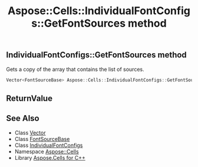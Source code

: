 ﻿---
title: Aspose::Cells::IndividualFontConfigs::GetFontSources method
linktitle: GetFontSources
second_title: Aspose.Cells for C++ API Reference
description: 'Aspose::Cells::IndividualFontConfigs::GetFontSources method. Gets a copy of the array that contains the list of sources in C++.'
type: docs
weight: 1100
url: /cpp/aspose.cells/individualfontconfigs/getfontsources/
---
## IndividualFontConfigs::GetFontSources method


Gets a copy of the array that contains the list of sources.

```cpp
Vector<FontSourceBase> Aspose::Cells::IndividualFontConfigs::GetFontSources()
```


## ReturnValue



## See Also

* Class [Vector](../../vector/)
* Class [FontSourceBase](../../fontsourcebase/)
* Class [IndividualFontConfigs](../)
* Namespace [Aspose::Cells](../../)
* Library [Aspose.Cells for C++](../../../)

